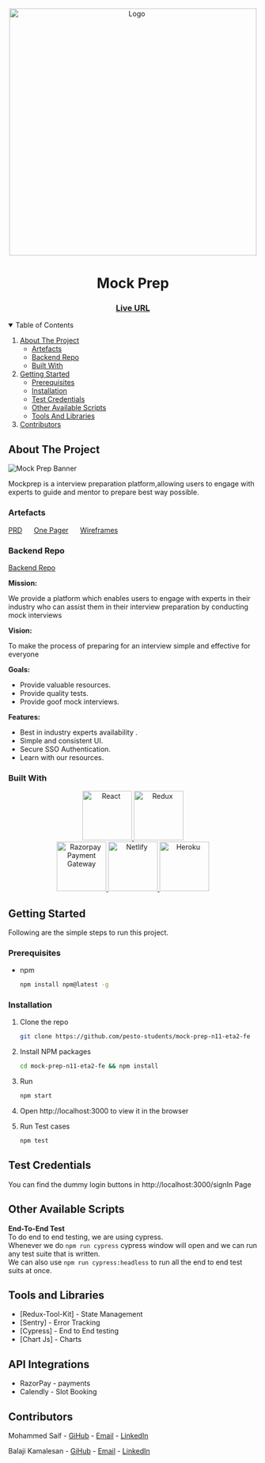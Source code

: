 <!-- PROJECT LOGO -->
<br />
<p align="center">
    <img src="https://res.cloudinary.com/mock-prep/image/upload/v1638635421/Mockprep/mp_Logo_n7fhp6.png" alt="Logo" width="500" >
</p>

<h1 align="center">Mock Prep</h1>
<h3 align="center">
	<a href="https://mockprep.netlify.app">Live URL</a>
</h3>
  
<!-- TABLE OF CONTENTS -->
<details open="open">
  <summary>Table of Contents</summary>
  <ol>
    <li>
      <a href="#about-the-project">About The Project</a>
      <ul>
        <li><a href="#artefacts">Artefacts</a></li>
        <li><a href="#backend-repo">Backend Repo</a></li>
        <li><a href="#built-with">Built With</a></li>
      </ul>
    </li>
    <li>
      <a href="#getting-started">Getting Started</a>
      <ul>
        <li><a href="#prerequisites">Prerequisites</a></li>
        <li><a href="#installation">Installation</a></li>
        <li><a href="#test-credentials">Test Credentials</a></li>
        <li><a href="#other-available-scripts">Other Available Scripts</a></li>
        <li><a href="#tools-and-libraries">Tools And Libraries</a></li>
      </ul>
    </li>
    <li><a href="#contributors">Contributors</a></li>
  </ol>
</details>

<!-- ABOUT THE PROJECT -->

## About The Project

![Mock Prep Banner](https://res.cloudinary.com/mock-prep/image/upload/v1640396151/Mockprep/topics/banner_plgqpf.gif)

Mockprep is a interview preparation platform,allowing users to engage with experts to guide and mentor to prepare best way possible.

### Artefacts

<a href="https://docs.google.com/document/d/13PP2jubRrUGr-iyKDsSAFyQuZj7SeGrclQT1MzZyCk0/edit?usp=sharing">PRD</a>
&nbsp;&nbsp;&nbsp;&nbsp;
<a href="https://drive.google.com/file/d/1EpXinZXhMikg9_xVgVGVUOQlWYgUnwdb/view?usp=sharing">One Pager</a>
&nbsp;&nbsp;&nbsp;&nbsp;
<a href="https://www.figma.com/file/RNbodcyvgvbJf4LZCu7qmZ/Mock-Prep-Wireframes?node-id=0%3A1">Wireframes</a>
&nbsp;&nbsp;&nbsp;&nbsp;

### Backend Repo

[Backend Repo](https://github.com/pesto-students/mock-prep-n11-eta2-be)

**Mission:**

We provide a platform which enables users to engage with experts in their industry who can assist them in their interview preparation by conducting mock interviews

**Vision:**

To make the process of preparing for an interview simple and effective for everyone

**Goals:**

- Provide valuable resources.
- Provide quality tests.
- Provide goof mock interviews.

**Features:**

- Best in industry experts availability .
- Simple and consistent UI.
- Secure SSO Authentication.
- Learn with our resources.

### Built With

<p align="center">
	<a href="https://reactjs.org/">
		<img src="https://res.cloudinary.com/emarat/image/upload/h_150/v1631867520/react-logo_aiqchy.png" title="React" height="100">
	</a>
	<a href="https://redux.js.org/">
		<img src="https://res.cloudinary.com/emarat/image/upload/h_150/v1631867520/redux-logo_g2vd7e.png" title="Redux" height="100">
	</a>
	<br />
	<a href="https://razorpay.com/">
		<img src="https://res.cloudinary.com/emarat/image/upload/h_150/v1631811211/Razorpay-logo_bzojzt.png" title="Razorpay Payment Gateway" height="100">
	</a>
	<a href="https://www.netlify.com/">
		<img src="https://res.cloudinary.com/emarat/image/upload/h_150/v1631867519/netlify-logo_i6ye1g.png" title="Netlify" height="100">
	</a>
	<a href="https://www.heroku.com/">
		<img src="https://camo.githubusercontent.com/065f065d12a6ba6b2cfcff767aaafd438a7ed5ae615e3ac39051c022cebaa698/68747470733a2f2f63646e2e776f726c64766563746f726c6f676f2e636f6d2f6c6f676f732f6865726f6b752d312e737667" title="Heroku" height="100">
	</a>
</p>

<!-- GETTING STARTED -->

## Getting Started

Following are the simple steps to run this project.

### Prerequisites

- npm
  ```sh
  npm install npm@latest -g
  ```

### Installation

1. Clone the repo

   ```sh
   git clone https://github.com/pesto-students/mock-prep-n11-eta2-fe
   ```

2. Install NPM packages
   ```sh
   cd mock-prep-n11-eta2-fe && npm install
   ```
3. Run
   ```sh
   npm start
   ```
4. Open http://localhost:3000 to view it in the browser

5. Run Test cases
   ```sh
   npm test
   ```

## Test Credentials

You can find the dummy login buttons in http://localhost:3000/signIn Page

## Other Available Scripts

**End-To-End Test**  
To do end to end testing, we are using cypress.  
Whenever we do `npm run cypress` cypress window will open and we can run any test suite that is written.  
We can also use `npm run cypress:headless` to run all the end to end test suits at once.

<!--Tools-->

## Tools and Libraries

- [Redux-Tool-Kit] - State Management
- [Sentry] - Error Tracking
- [Cypress] - End to End testing
- [Chart Js] - Charts

## API Integrations

- RazorPay - payments
- Calendly - Slot Booking

<!-- Contributors -->

## Contributors

Mohammed Saif - [GiHub](https://github.com/saifmohammed888) - [Email](mailto:saifmohammed888@gmail.com) - [LinkedIn](https://www.linkedin.com/in/saifmohammed888/)

Balaji Kamalesan - [GiHub](https://github.com/balaji-kamalesan-au3) - [Email](mailto:balajikamalesan96@gmail.com) - [LinkedIn](https://in.linkedin.com/in/balaji-kamalesan)

